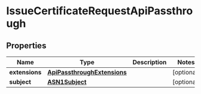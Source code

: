 

# IssueCertificateRequestApiPassthrough


## Properties

| Name | Type | Description | Notes |
|------------ | ------------- | ------------- | -------------|
|**extensions** | [**ApiPassthroughExtensions**](ApiPassthroughExtensions.md) |  |  [optional] |
|**subject** | [**ASN1Subject**](ASN1Subject.md) |  |  [optional] |



